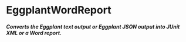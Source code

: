 # EggplantWordReport

##### Converts the Eggplant text output or Eggplant JSON output into JUnit XML or a Word report.
